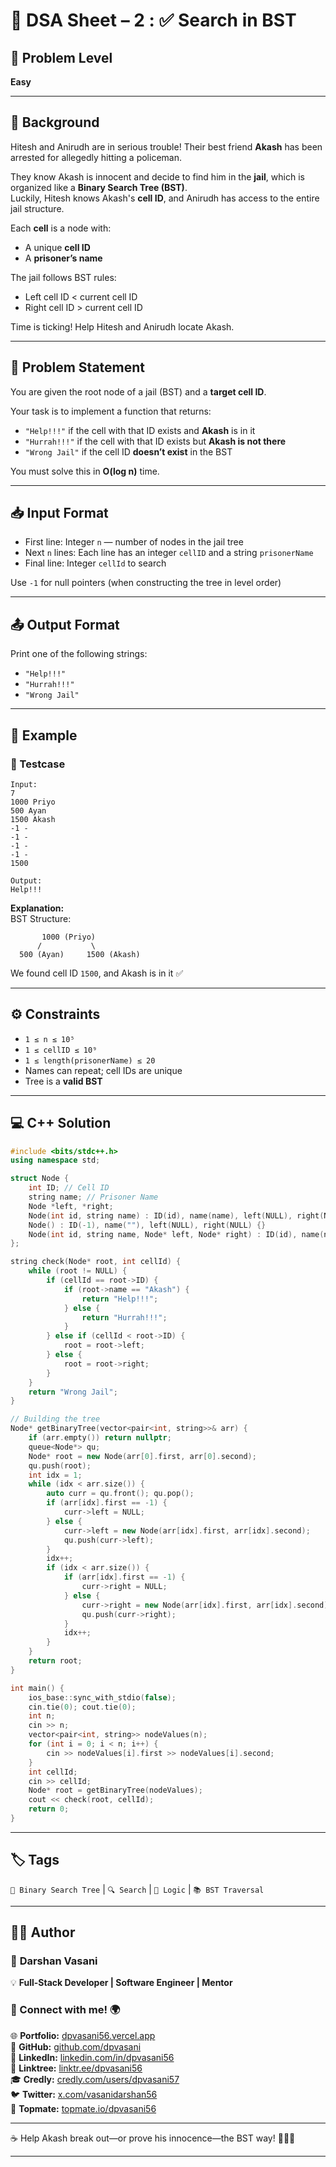 # 📌 DSA Sheet – 2 : ✅ Search in BST  
## 🎯 Problem Level  
**Easy**

---

## 🧩 Background  

Hitesh and Anirudh are in serious trouble! Their best friend **Akash** has been arrested for allegedly hitting a policeman.  

They know Akash is innocent and decide to find him in the **jail**, which is organized like a **Binary Search Tree (BST)**.  
Luckily, Hitesh knows Akash's **cell ID**, and Anirudh has access to the entire jail structure.

Each **cell** is a node with:
- A unique **cell ID**
- A **prisoner’s name**

The jail follows BST rules:
- Left cell ID < current cell ID  
- Right cell ID > current cell ID  

Time is ticking! Help Hitesh and Anirudh locate Akash.

---

## 📝 Problem Statement  

You are given the root node of a jail (BST) and a **target cell ID**.  

Your task is to implement a function that returns:  
- `"Help!!!"` if the cell with that ID exists and **Akash** is in it  
- `"Hurrah!!!"` if the cell with that ID exists but **Akash is not there**  
- `"Wrong Jail"` if the cell ID **doesn’t exist** in the BST

You must solve this in **O(log n)** time.

---

## 📥 Input Format  
- First line: Integer `n` — number of nodes in the jail tree  
- Next `n` lines: Each line has an integer `cellID` and a string `prisonerName`  
- Final line: Integer `cellId` to search

Use `-1` for null pointers (when constructing the tree in level order)

---

## 📤 Output Format  
Print one of the following strings:  
- `"Help!!!"`  
- `"Hurrah!!!"`  
- `"Wrong Jail"`

---

## 🧪 Example  

### 🔹 Testcase  
```
Input:  
7  
1000 Priyo  
500 Ayan  
1500 Akash  
-1 -  
-1 -  
-1 -  
-1 -  
1500

Output:  
Help!!!
```

**Explanation:**  
BST Structure:
```
       1000 (Priyo)
      /           \
  500 (Ayan)     1500 (Akash)
```
We found cell ID `1500`, and Akash is in it ✅

---

## ⚙️ Constraints  
- `1 ≤ n ≤ 10⁵`  
- `1 ≤ cellID ≤ 10⁹`  
- `1 ≤ length(prisonerName) ≤ 20`  
- Names can repeat; cell IDs are unique  
- Tree is a **valid BST**

---

## 💻 C++ Solution  

```cpp
#include <bits/stdc++.h>
using namespace std;

struct Node {
    int ID; // Cell ID
    string name; // Prisoner Name
    Node *left, *right;
    Node(int id, string name) : ID(id), name(name), left(NULL), right(NULL) {}
    Node() : ID(-1), name(""), left(NULL), right(NULL) {}
    Node(int id, string name, Node* left, Node* right) : ID(id), name(name), left(left), right(right) {}
};

string check(Node* root, int cellId) {
    while (root != NULL) {
        if (cellId == root->ID) {
            if (root->name == "Akash") {
                return "Help!!!";
            } else {
                return "Hurrah!!!";
            }
        } else if (cellId < root->ID) {
            root = root->left;
        } else {
            root = root->right;
        }
    }
    return "Wrong Jail";
}

// Building the tree
Node* getBinaryTree(vector<pair<int, string>>& arr) {
    if (arr.empty()) return nullptr;
    queue<Node*> qu;
    Node* root = new Node(arr[0].first, arr[0].second);
    qu.push(root);
    int idx = 1;
    while (idx < arr.size()) {
        auto curr = qu.front(); qu.pop();
        if (arr[idx].first == -1) {
            curr->left = NULL;
        } else {
            curr->left = new Node(arr[idx].first, arr[idx].second);
            qu.push(curr->left);
        }
        idx++;
        if (idx < arr.size()) {
            if (arr[idx].first == -1) {
                curr->right = NULL;
            } else {
                curr->right = new Node(arr[idx].first, arr[idx].second);
                qu.push(curr->right);
            }
            idx++;
        }
    }
    return root;
}

int main() {
    ios_base::sync_with_stdio(false);
    cin.tie(0); cout.tie(0);
    int n;
    cin >> n;
    vector<pair<int, string>> nodeValues(n);
    for (int i = 0; i < n; i++) {
        cin >> nodeValues[i].first >> nodeValues[i].second;
    }
    int cellId;
    cin >> cellId;
    Node* root = getBinaryTree(nodeValues);
    cout << check(root, cellId);
    return 0;
}
```

---

## 🏷️ Tags  
`🌳 Binary Search Tree` | `🔍 Search` | `🧠 Logic` | `📚 BST Traversal`

---

## 👨‍💻 Author  

### 🚀 **Darshan Vasani**  
💡 **Full-Stack Developer | Software Engineer | Mentor**  

### 🔗 Connect with me! 🌍  
🌐 **Portfolio:** [dpvasani56.vercel.app](https://dpvasani56.vercel.app)  
🐙 **GitHub:** [github.com/dpvasani](https://github.com/dpvasani)  
💼 **LinkedIn:** [linkedin.com/in/dpvasani56](https://www.linkedin.com/in/dpvasani56/)  
🌳 **Linktree:** [linktr.ee/dpvasani56](https://linktr.ee/dpvasani56)  
🎓 **Credly:** [credly.com/users/dpvasani57](https://www.credly.com/users/dpvasani57/)  
🐦 **Twitter:** [x.com/vasanidarshan56](https://x.com/vasanidarshan56)  
📢 **Topmate:** [topmate.io/dpvasani56](https://topmate.io/dpvasani56)

---

☕ Help Akash break out—or prove his innocence—the BST way! 🕵️‍♂️🌲

---